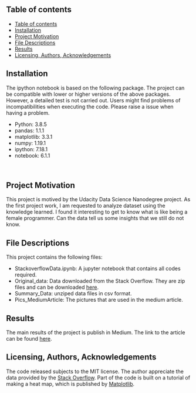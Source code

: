 ## Table of contents
- [Table of contents](#table-of-contents)
- [Installation](#installation)
- [Project Motivation](#project-motivation)
- [File Descriptions](#file-descriptions)
- [Results](#results)
- [Licensing, Authors, Acknowledgements](#licensing-authors-acknowledgements)

## Installation
The ipython notebook is based on the following package. The project can be compatible with lower or higher versions of the above packages. However, a detailed test is not carried out. Users might find problems of incompatibilities when executing the code. Please raise a issue when having a problem. 
- Python: 3.8.5
- pandas: 1.1.1
- matplotlib: 3.3.1
- numpy:  1.19.1
- ipython: 7.18.1
- notebook: 6.1.1 
<br /> 

## Project Motivation
This project is motived by the Udacity Data Science Nanodegree project. As the first project work, I am requested to analyze dataset using the knowledge learned. I found it interesting to get to know what is like being a female programmer. Can the data tell us some insights that we still do not know. 

## File Descriptions
This project contains the following files:
- StackoverflowData.ipynb:  A jupyter notebook that contains all codes required. 
- Original_data: Data downloaded from the Stack Overflow. They are zip files and can be downloaded [here](https://insights.stackoverflow.com/survey).
- Summary_Data: unziped data files in csv format. 
- Pics_MediumArticle: The pictures that are used in the medium article. 

## Results
The main results of the project is publish in Medium. The link to the article can be found [here](https://medium.com/@hellogaga/what-survey-data-tells-about-being-a-female-developer-9a6b81db1e8e?source=friends_link&sk=4b6477533cdd7e0e22f1921dc6876e2a).

## Licensing, Authors, Acknowledgements
The code released subjects to the MIT license. The author appreciate the data provided by the [Stack Overflow](https://stackoverflow.com/). Part of the code is built on a tutorial of making a heat map, which is published by [Matplotlib](https://matplotlib.org/3.1.1/gallery/images_contours_and_fields/image_annotated_heatmap.html).